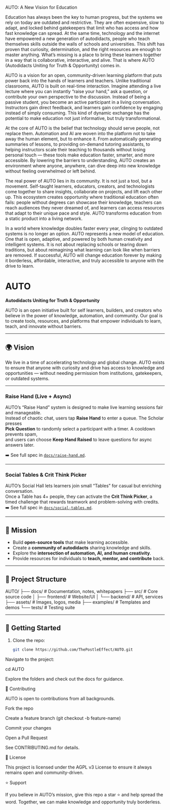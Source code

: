 AUTO: A New Vision for Education

Education has always been the key to human progress, but the systems we rely on today are outdated and restrictive. They are often expensive, slow to adapt, and locked behind gatekeepers that limit who has access and how fast knowledge can spread. At the same time, technology and the internet have empowered a new generation of autodidacts, people who teach themselves skills outside the walls of schools and universities. This shift has proven that curiosity, determination, and the right resources are enough to master anything. What’s missing is a place to bring these learners together in a way that is collaborative, interactive, and alive. That is where AUTO (Autodidacts Uniting for Truth & Opportunity) comes in.

AUTO is a vision for an open, community-driven learning platform that puts power back into the hands of learners and teachers. Unlike traditional classrooms, AUTO is built on real-time interaction. Imagine attending a live lecture where you can instantly “raise your hand,” ask a question, or contribute your own perspective to the discussion. Instead of being a passive student, you become an active participant in a living conversation. Instructors gain direct feedback, and learners gain confidence by engaging instead of simply consuming. This kind of dynamic exchange has the potential to make education not just informative, but truly transformational.

At the core of AUTO is the belief that technology should serve people, not replace them. Automation and AI are woven into the platform not to take away the human element, but to enhance it. From automatically generating summaries of lessons, to providing on-demand tutoring assistants, to helping instructors scale their teaching to thousands without losing personal touch — these tools make education faster, smarter, and more accessible. By lowering the barriers to understanding, AUTO creates an environment where anyone, anywhere, can dive deep into new knowledge without feeling overwhelmed or left behind.

The real power of AUTO lies in its community. It is not just a tool, but a movement. Self-taught learners, educators, creators, and technologists come together to share insights, collaborate on projects, and lift each other up. This ecosystem creates opportunity where traditional education often fails: people without degrees can showcase their knowledge, teachers can reach audiences they never dreamed of, and learners can access resources that adapt to their unique pace and style. AUTO transforms education from a static product into a living network.

In a world where knowledge doubles faster every year, clinging to outdated systems is no longer an option. AUTO represents a new model of education. One that is open, adaptive, and powered by both human creativity and intelligent systems. It is not about replacing schools or tearing down traditions, but about reimagining what learning can look like when barriers are removed. If successful, AUTO will change education forever by making it borderless, affordable, interactive, and truly accessible to anyone with the drive to learn.

# AUTO  
**Autodidacts Uniting for Truth & Opportunity**

AUTO is an open initiative built for self learners, builders, and creators who believe in the power of knowledge, automation, and community. Our goal is to create tools, resources, and platforms that empower individuals to learn, teach, and innovate without barriers.

---

## 🌍 Vision
We live in a time of accelerating technology and global change. AUTO exists to ensure that anyone with curiosity and drive has access to knowledge and opportunities — without needing permission from institutions, gatekeepers, or outdated systems.

---

### Raise Hand (Live + Async)

AUTO’s “Raise Hand” system is designed to make live learning sessions fair and manageable.  
Instead of chaotic chat, users tap **Raise Hand** to enter a queue. The Scholar presses  
**Pick Question** to randomly select a participant with a timer. A cooldown prevents spam,  
and users can choose **Keep Hand Raised** to leave questions for async answers later.  

➡️ See full spec in [`docs/raise-hand.md`](docs/raise-hand.md).

---

### Social Tables & Crit Think Picker
AUTO’s Social Hall lets learners join small “Tables” for casual but enriching conversation.  
Once a Table has 4+ people, they can activate the **Crit Think Picker**, a timed challenge that rewards teamwork and problem-solving with credits.  
➡️ See full spec in [`docs/social-tables.md`](docs/social-tables.md).


---

## 🎯 Mission
- Build **open-source tools** that make learning accessible.  
- Create a **community of autodidacts** sharing knowledge and skills.  
- Explore the **intersection of automation, AI, and human creativity**.  
- Provide resources for individuals to **teach, mentor, and contribute** back.  

---

## 📂 Project Structure


AUTO/
├── docs/ # Documentation, notes, whitepapers
├── src/ # Core source code
│ ├── frontend/ # Website/UI
│ └── backend/ # API, services
├── assets/ # Images, logos, media
├── examples/ # Templates and demos
└── tests/ # Testing suite


---

## 🚀 Getting Started
1. Clone the repo:
   ```bash
   git clone https://github.com/ThePostleEffect/AUTO.git


Navigate to the project:

cd AUTO


Explore the folders and check out the docs
 for guidance.

🤝 Contributing

AUTO is open to contributions from all backgrounds.

Fork the repo

Create a feature branch (git checkout -b feature-name)

Commit your changes

Open a Pull Request

See CONTRIBUTING.md
 for details.

📜 License

This project is licensed under the AGPL v3 License to ensure it always remains open and community-driven.

⭐ Support

If you believe in AUTO’s mission, give this repo a star ⭐ and help spread the word.
Together, we can make knowledge and opportunity truly borderless.

